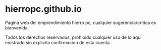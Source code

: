 # hierropc.github.io
Pagina web del emprendimiento hierro pc, cualquier sugerencia/critica es bienvenida.

Todos los derechos reservados, prohibido cualquier uso de lo aqui mostrado sin explicita confirmacion de esta cuenta.
